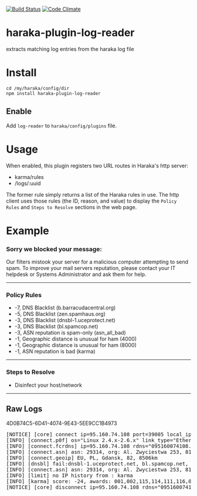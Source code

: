 [![Build Status][ci-img]][ci-url]
[![Code Climate][clim-img]][clim-url]

# haraka-plugin-log-reader

extracts matching log entries from the haraka log file

# Install

```
cd /my/haraka/config/dir
npm install haraka-plugin-log-reader
```

## Enable

Add `log-reader` to `haraka/config/plugins` file.

# Usage

When enabled, this plugin registers two URL routes in Haraka's http server:

- karma/rules
- /logs/:uuid

The former rule simply returns a list of the Haraka rules in use. The http client uses those rules (the ID, reason, and value) to display the `Policy Rules` and `Steps to Resolve` sections in the web page.

# Example

### Sorry we blocked your message:

Our filters mistook your server for a malicious computer attempting to send spam. To improve your mail servers reputation, please contact your IT helpdesk or Systems Administrator and ask them for help.

---

### Policy Rules

- -7, DNS Blacklist (b.barracudacentral.org)
- -5, DNS Blacklist (zen.spamhaus.org)
- -3, DNS Blacklist (dnsbl-1.uceprotect.net)
- -3, DNS Blacklist (bl.spamcop.net)
- -3, ASN reputation is spam-only (asn_all_bad)
- -1, Geographic distance is unusual for ham (4000)
- -1, Geographic distance is unusual for ham (8000)
- -1, ASN reputation is bad (karma)

---

### Steps to Resolve

- Disinfect your host/network

---

## Raw Logs

4D0B74C5-6D41-4074-9E43-5EE9CC1B4973

<html><pre>
[NOTICE] [core] connect ip=95.160.74.108 port=39005 local_ip=172.16.15.9 local_port=25
[INFO] [connect.p0f] os="Linux 2.4.x-2.6.x" link_type="Ethernet or modem" distance=7 total_conn=1
[INFO] [connect.fcrdns] ip=95.160.74.108 rdns="095160074108.gdansk.vectranet.pl" rdns_len=1 fcrdns="095160074108.gdansk.vectranet.pl" fcrdns_len=1 other_ips_len=0 invalid_tlds=0 generic_rdns=true
[INFO] [connect.asn] asn: 29314, org: Al. Zwyciestwa 253, 81-525 Gdynia, Poland
[INFO] [connect.geoip] EU, PL, Gdansk, 82, 8506km
[INFO] [dnsbl] fail:dnsbl-1.uceprotect.net, bl.spamcop.net, b.barracudacentral.org, zen.spamhaus.org, dnsbl.sorbs.net
[INFO] [connect.asn] asn: 29314, org: Al. Zwyciestwa 253, 81-525 Gdynia, Poland, asn_score: -4364, asn_connections: 4367, asn_good: 0, asn_bad: 4364, fail:karma, asn_all_bad
[INFO] [limit] no IP history from : karma
[INFO] [karma] score: -24, awards: 001,002,115,114,111,116,021,023
[NOTICE] [core] disconnect ip=95.160.74.108 rdns="095160074108.gdansk.vectranet.pl" helo="" relay=N early=N esmtp=N tls=N pipe=N errors=0 txns=0 rcpts=0/0/0 msgs=0/0/0 bytes=0 lr="" time=12.752
</pre></html>

[ci-img]: https://github.com/haraka/haraka-plugin-log-reader/actions/workflows/ci.yml/badge.svg
[ci-url]: https://github.com/haraka/haraka-plugin-log-reader/actions/workflows/ci.yml
[cov-img]: https://codecov.io/github/haraka/haraka-plugin-log-reader/coverage.svg
[cov-url]: https://codecov.io/github/haraka/haraka-plugin-log-reader
[clim-img]: https://codeclimate.com/github/haraka/haraka-plugin-log-reader/badges/gpa.svg
[clim-url]: https://codeclimate.com/github/haraka/haraka-plugin-log-reader
